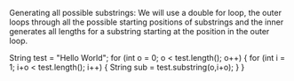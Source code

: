 Generating all possible substrings:
We will use a double for loop, the outer loops through all the possible starting positions of substrings and the inner generates all lengths for a substring starting at the position in the outer loop.

String test = "Hello World";
for (int o = 0; o < test.length(); o++) {
    for (int i = 1; i+o < test.length(); i++) {
        String sub = test.substring(o,i+o);
    }
}